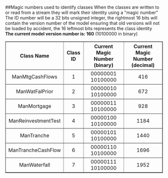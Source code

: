 ##Magic numbers used to identify classes
When the classes are written to or read from a stream they will mark
      their identity using a "magic number"<br>
      The ID number will be a 32 bits unsigned integer, the rightmost 16 bits
      will contain the version number of the model ensuring that old versions
      will not be loaded by accident, the 16 leftmost bits represents the class
      identity<br>
      **The current model version number is: 160** (10100000 in binary)
    <table style="text-align: center;" border="1" cellpadding="3">
        <tr>
          <th>Class Name</th>
          <th>Class ID</th>
          <th>Current Magic Number (binary)</th>
          <th>Current Magic Number (decimal) </th>
        </tr>
        <tr>
          <td>ManMtgCashFlows</td>
          <td>1</td>
          <td>00000001 10100000</td>
          <td>416</td>
        </tr>
        <tr>
          <td>ManWatFalPrior</td>
          <td>2</td>
          <td>00000010 10100000</td>
          <td>672</td>
        </tr>
		<tr>
          <td>ManMortgage</td>
          <td>3</td>
          <td>00000011 10100000</td>
          <td>928</td>
        </tr>
		<tr>
          <td>ManReinvestmentTest</td>
          <td>4</td>
          <td>00000100 10100000</td>
          <td>1184</td>
        </tr>
		<tr>
          <td>ManTranche</td>
          <td>5</td>
          <td>00000101 10100000</td>
          <td>1440</td>
        </tr>
		<tr>
          <td>ManTrancheCashFlow</td>
          <td>6</td>
          <td>00000110 10100000</td>
          <td>1696</td>
        </tr>
		<tr>
          <td>ManWaterfall</td>
          <td>7</td>
          <td>00000111 10100000</td>
          <td>1952</td>
        </tr>
    </table>